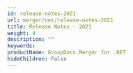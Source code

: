 ```yaml
---
id: release-notes-2021
url: merger/net/release-notes-2021
title: Release Notes - 2021
weight: 4
description: ""
keywords: 
productName: GroupDocs.Merger for .NET
hideChildren: False
---
```

